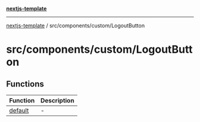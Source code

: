 [**nextjs-template**](README.md)

---

[nextjs-template](README.md) / src/components/custom/LogoutButton

# src/components/custom/LogoutButton

## Functions

| Function                                                          | Description |
| ----------------------------------------------------------------- | ----------- |
| [default](src.components.custom.LogoutButton.Function.default.md) | -           |
